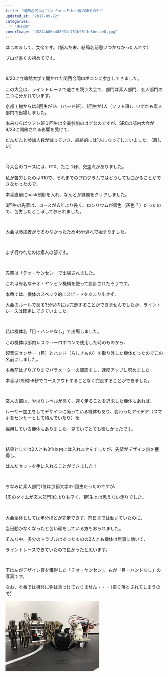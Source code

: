 ```yaml
---
title: "関西合同ロボコン~ForteFibre夏の陣その5~"
updated_at: "2017-09-22"
categories: 
  - "未分類"
coverImage: "d3244b06e488931c751b95f3e6becce0.jpg"
---
```


はじめまして、女帝です。（悩んだ末、結局名前思いつかなかったんです）

ブログ書くの初めてです。

 

9/20に立命館大学で開かれた関西合同ロボコンに参加してきました。

この大会は、ライントレースで速さを競う大会で、部門は素人部門、玄人部門の二つに分かれています。

京都工繊からは3回生が1人（ハード班）、1回生が1人（ソフト班）、いずれも素人部門で出場しました。

本来ならばソフト班１回生は全員参加のはずなのですが、SRCの部内大会が9/23に開催される影響を受けて、

だんだんと参加人数が減っていき、最終的には1人になってしまいました。（寂しい）

 

今大会のコースには、R10、たこつぼ、交差点がありました。

私が苦労したのはR10で、それまでのプログラムではどうしても曲がることができなかったので、

本番直前にback制御を入れ、なんとか課題をクリアしました。

3回生の先輩は、コースが去年より長く、ロンリウムが銀色（灰色？）だったので、苦労したとこぼしておられました。

 

大会は参加者がそろわなかったため45分遅れで始まりました。

 

まず行われたのは素人の部です。

 

先輩は「テオ・ヤンセン」で出場されました。

これは有名なテオ・ヤンセン機構を使って設計されたそうです。

本番では、機体のスペック的にスピードをあまり出せず、

大会のルールである3分以内には完走することができませんでしたが、ライントレースは確実にできていました。

 

私は機体名「目・ハンドなし」で出場しました。

この機体は部内レスキューロボコンで使用した時のものから、

超音波センサー（目）とハンド（らしきもの）を取り外した機体だったのでこの名前にしました。

本番前はぎりぎりまでパラメーターの調節をし、速度アップに努めました。

本番は1周約58秒でコースアウトすることなく完走することができました。

 

玄人の部は、やはりレベルが高く、速く走ることを追求した機体もあれば、

レーザー加工をしてデザインに凝っている機体もあり、変わったアイデア（スマホをセンサーとして積んでいたり）を

採用している機体もありました。見ていてとても楽しかったです。

 

結果としては2人とも3位以内には入れませんでしたが、先輩がデザイン賞を獲得し、

はんだセットを手に入れることができました！

 

ちなみに素人部門1位は京都大学の1回生だったのですが、

1周のタイムが玄人部門1位よりも早く、1回生とは思えない走りでした。

 

大会全体としては半分ほどが完走できず、前日までは動いていたのに、

当日動かなくなったと苦い顔をしている方もおられました。

そんな中、多少のトラブルはあったものの2人とも機体は無事に動いて、

ライントレースできていたので良かったと思います。

 

下は左がデザイン賞を獲得した「テオ・ヤンセン」、右が「目・ハンドなし」の写真です。

なお、本番では機体に物は乗っけておりません・・・（振り落とされてしまうので）

[![](images/d3244b06e488931c751b95f3e6becce0-300x225.jpg)](http://www.fortefibre.net/blog/wp-content/uploads/2017/09/d3244b06e488931c751b95f3e6becce0.jpg)
